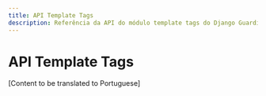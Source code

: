 ```yaml
---
title: API Template Tags
description: Referência da API do módulo template tags do Django Guardian
---
```


# API Template Tags

[Content to be translated to Portuguese]

<!-- This page content will be translated from the main English api/templatetags.md -->
